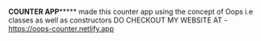 ************************COUNTER APP*****************************
made this counter app using the concept of Oops i.e classes as well as constructors
DO CHECKOUT MY WEBSITE AT - https://oops-counter.netlify.app
